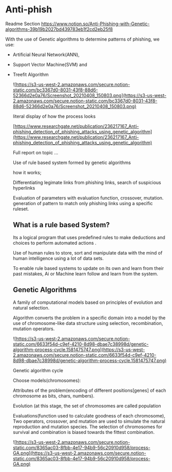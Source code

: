 # Anti-phish
Readme Section
https://www.notion.so/Anti-Phishing-with-Genetic-algorithms-39b19b2027bd439783eb1f2cd2eb25f8



With the use of Genetic algorithms to determine patterns of phishing,
we use:

- Artificial Neural Network(ANN),
- Support Vector Machine(SVM) and
- Treefit Algorithm

    ![https://s3-us-west-2.amazonaws.com/secure.notion-static.com/bc3367d0-8031-43f8-88d6-52366d2e0a76/Screenshot_20210408_150803.png](https://s3-us-west-2.amazonaws.com/secure.notion-static.com/bc3367d0-8031-43f8-88d6-52366d2e0a76/Screenshot_20210408_150803.png)

    literal display of how the process looks

    [https://www.researchgate.net/publication/236217167_Anti-phishing_detection_of_phishing_attacks_using_genetic_algorithm](https://www.researchgate.net/publication/236217167_Anti-phishing_detection_of_phishing_attacks_using_genetic_algorithm)

    Full report on topic ... 

    Use of rule based system formed by genetic algorithms

    how it works;

    Differentiating legimate links from phishing links, search of suspicious hyperlinks

    Evaluation of parameters with evaluation function, crossover, mutation. generation of pattern to match only phishing links using a specific ruleset.

    ## What is a rule based System?

    Its a logical program that uses predefined rules to make deductions and choices to perform automated actions .

    Use of human rules to store, sort and manipulate data with the mind of human intelligence using a lot of data sets.

    To enable rule based systems to update on its own and learn from their past mistakes, Ai or Machine learn follow and learn from the system. 

    ## Genetic Algorithms

    A family of computational models based on principles of evolution and natural selection.

    Algorithm converts the problem in a specific domain into a model by the use of chromosome-like data structure using selection, recombination, mutation operators.

    ![https://s3-us-west-2.amazonaws.com/secure.notion-static.com/6633f54d-c9ef-4210-8d98-dbae7c38998d/genetic-algorithm-process-cycle.1581475747.png](https://s3-us-west-2.amazonaws.com/secure.notion-static.com/6633f54d-c9ef-4210-8d98-dbae7c38998d/genetic-algorithm-process-cycle.1581475747.png)

    Genetic algorithm cycle

    Choose models(chromosomes):

    Attributes of the problem(encoding of different positions[genes] of each chromosome as bits, chars, numbers). 

    Evolution (at this stage, the set of chromosomes are called population

    Evaluations(function used to calculate goodness of each chromosome), Two operators, crossover, and mutation are used to simulate the natural reproduction and mutation species. The  selection of chromosomes for survival and combination is biased towards the fittest combination.

    ![https://s3-us-west-2.amazonaws.com/secure.notion-static.com/8365ac03-8fbb-4e17-94b9-56c20910d958/process-GA.png](https://s3-us-west-2.amazonaws.com/secure.notion-static.com/8365ac03-8fbb-4e17-94b9-56c20910d958/process-GA.png)
